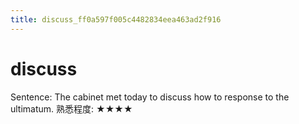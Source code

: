 ```yaml
---
title: discuss_ff0a597f005c4482834eea463ad2f916
---
```


# discuss

Sentence: The cabinet met today to discuss how to response to the ultimatum.
熟悉程度: ★★★★